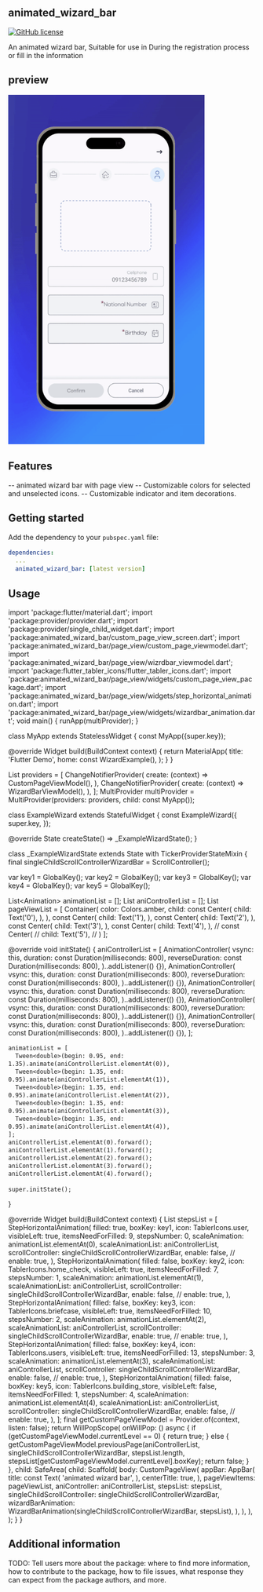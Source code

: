 <!--
This README describes the package. If you publish this package to pub.dev,
this README's contents appear on the landing page for your package.

For information about how to write a good package README, see the guide for
[writing package pages](https://dart.dev/tools/pub/writing-package-pages).

For general information about developing packages, see the Dart guide for
[creating packages](https://dart.dev/guides/libraries/create-packages)
and the Flutter guide for
[developing packages and plugins](https://flutter.dev/to/develop-packages).
-->

## animated_wizard_bar

[![GitHub license](https://img.shields.io/badge/license-MIT-lightgrey.svg)]()

An animated wizard bar, Suitable for use in During the registration process or fill in the information

## preview 

<img src="https://raw.githubusercontent.com/Matinsoleymani/animated_wizard_stepper/sprint_01/wizard1.gif" alt="Animation" width="400">

## Features

-- animated wizard bar with page view
-- Customizable colors for selected and unselected icons.
-- Customizable indicator and item decorations.

## Getting started

Add the dependency to your `pubspec.yaml` file:

```yaml
dependencies:
  ...
  animated_wizard_bar: [latest version]
```

## Usage

import 'package:flutter/material.dart';
import 'package:provider/provider.dart';
import 'package:provider/single_child_widget.dart';
import 'package:animated_wizard_bar/custom_page_view_screen.dart';
import 'package:animated_wizard_bar/page_view/custom_page_viewmodel.dart';
import 'package:animated_wizard_bar/page_view/wizrdbar_viewmodel.dart';
import 'package:flutter_tabler_icons/flutter_tabler_icons.dart';
import 'package:animated_wizard_bar/page_view/widgets/custom_page_view_package.dart';
import 'package:animated_wizard_bar/page_view/widgets/step_horizontal_animation.dart';
import 'package:animated_wizard_bar/page_view/widgets/wizardbar_animation.dart';
void main() {
  runApp(multiProvider);
}

class MyApp extends StatelessWidget {
  const MyApp({super.key});

  @override
  Widget build(BuildContext context) {
    return MaterialApp(
      title: 'Flutter Demo',
      home: const WizardExample(),
    );
  }
}

List<SingleChildWidget> providers = [
  ChangeNotifierProvider<CustomPageViewModel>(
    create: (context) => CustomPageViewModel(),
  ),
  ChangeNotifierProvider<WizardBarViewModel>(
    create: (context) => WizardBarViewModel(),
  ),
];
MultiProvider multiProvider = MultiProvider(providers: providers, child: const MyApp());

class ExampleWizard extends StatefulWidget {
  const ExampleWizard({
    super.key,
  });

  @override
  State<ExampleWizard> createState() => _ExampleWizardState();
}

class _ExampleWizardState extends State<ExampleWizard> with TickerProviderStateMixin {
  final singleChildScrollControllerWizardBar = ScrollController();

  var key1 = GlobalKey();
  var key2 = GlobalKey();
  var key3 = GlobalKey();
  var key4 = GlobalKey();
  var key5 = GlobalKey();

  List<Animation<double>> animationList = [];
  List<AnimationController> aniControllerList = [];
  List<Widget> pageViewList = [
    Container(
      color: Colors.amber,
      child: const Center(
        child: Text('0'),
      ),
    ),
    const Center(
      child: Text('1'),
    ),
    const Center(
      child: Text('2'),
    ),
    const Center(
      child: Text('3'),
    ),
    const Center(
      child: Text('4'),
    ),
    // const Center(
    //   child: Text('5'),
    // )
  ];

  @override
  void initState() {
    aniControllerList = [
      AnimationController(
        vsync: this,
        duration: const Duration(milliseconds: 800),
        reverseDuration: const Duration(milliseconds: 800),
      )..addListener(() {}),
      AnimationController(
        vsync: this,
        duration: const Duration(milliseconds: 800),
        reverseDuration: const Duration(milliseconds: 800),
      )..addListener(() {}),
      AnimationController(
        vsync: this,
        duration: const Duration(milliseconds: 800),
        reverseDuration: const Duration(milliseconds: 800),
      )..addListener(() {}),
      AnimationController(
        vsync: this,
        duration: const Duration(milliseconds: 800),
        reverseDuration: const Duration(milliseconds: 800),
      )..addListener(() {}),
      AnimationController(
        vsync: this,
        duration: const Duration(milliseconds: 800),
        reverseDuration: const Duration(milliseconds: 800),
      )..addListener(() {}),
    ];

    animationList = [
      Tween<double>(begin: 0.95, end: 1.35).animate(aniControllerList.elementAt(0)),
      Tween<double>(begin: 1.35, end: 0.95).animate(aniControllerList.elementAt(1)),
      Tween<double>(begin: 1.35, end: 0.95).animate(aniControllerList.elementAt(2)),
      Tween<double>(begin: 1.35, end: 0.95).animate(aniControllerList.elementAt(3)),
      Tween<double>(begin: 1.35, end: 0.95).animate(aniControllerList.elementAt(4)),
    ];
    aniControllerList.elementAt(0).forward();
    aniControllerList.elementAt(1).forward();
    aniControllerList.elementAt(2).forward();
    aniControllerList.elementAt(3).forward();
    aniControllerList.elementAt(4).forward();

    super.initState();
  }

  @override
  Widget build(BuildContext context) {
    List<StepHorizontalAnimation> stepsList = [
      StepHorizontalAnimation(
        filled: true,
        boxKey: key1,
        icon: TablerIcons.user,
        visibleLeft: true,
        itemsNeedForFilled: 9,
        stepsNumber: 0,
        scaleAnimation: animationList.elementAt(0),
        scaleAnimationList: aniControllerList,
        scrollController: singleChildScrollControllerWizardBar,
        enable: false,
        // enable: true,
      ),
      StepHorizontalAnimation(
        filled: false,
        boxKey: key2,
        icon: TablerIcons.home_check,
        visibleLeft: true,
        itemsNeedForFilled: 7,
        stepsNumber: 1,
        scaleAnimation: animationList.elementAt(1),
        scaleAnimationList: aniControllerList,
        scrollController: singleChildScrollControllerWizardBar,
        enable: false,
        // enable: true,
      ),
      StepHorizontalAnimation(
        filled: false,
        boxKey: key3,
        icon: TablerIcons.briefcase,
        visibleLeft: true,
        itemsNeedForFilled: 10,
        stepsNumber: 2,
        scaleAnimation: animationList.elementAt(2),
        scaleAnimationList: aniControllerList,
        scrollController: singleChildScrollControllerWizardBar,
        enable: true,
        // enable: true,
      ),
      StepHorizontalAnimation(
        filled: false,
        boxKey: key4,
        icon: TablerIcons.users,
        visibleLeft: true,
        itemsNeedForFilled: 13,
        stepsNumber: 3,
        scaleAnimation: animationList.elementAt(3),
        scaleAnimationList: aniControllerList,
        scrollController: singleChildScrollControllerWizardBar,
        enable: false,
        // enable: true,
      ),
      StepHorizontalAnimation(
        filled: false,
        boxKey: key5,
        icon: TablerIcons.building_store,
        visibleLeft: false,
        itemsNeedForFilled: 1,
        stepsNumber: 4,
        scaleAnimation: animationList.elementAt(4),
        scaleAnimationList: aniControllerList,
        scrollController: singleChildScrollControllerWizardBar,
        enable: false,
        // enable: true,
      ),
    ];
    final getCustomPageViewModel = Provider.of<CustomPageViewModel>(context, listen: false);
    return WillPopScope(
      onWillPop: () async {
        if (getCustomPageViewModel.currentLevel == 0) {
          return true;
        } else {
          getCustomPageViewModel.previousPage(aniControllerList, singleChildScrollControllerWizardBar, stepsList.length, stepsList[getCustomPageViewModel.currentLevel].boxKey);
          return false;
        }
      },
      child: SafeArea(
        child: Scaffold(
          body: CustomPageView(
            appBar: AppBar(
              title: const Text(
                'animated wizard bar',
              ),
              centerTitle: true,
            ),
            pageViewItems: pageViewList,
            aniController: aniControllerList,
            stepsList: stepsList,
            singleChildScrollController: singleChildScrollControllerWizardBar,
            wizardBarAnimation: WizardBarAnimation(singleChildScrollControllerWizardBar, stepsList),
          ),
        ),
      ),
    );
  }
}



## Additional information

TODO: Tell users more about the package: where to find more information, how to
contribute to the package, how to file issues, what response they can expect
from the package authors, and more.
